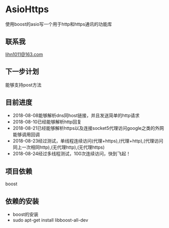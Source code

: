 # AsioHttps
使用boost的asio写一个用于http和https通讯的功能库
## 联系我
lihn1011@163.com
## 下一步计划
能够支持post方法
## 目前进度
- 2018-08-08能够解析dns同host链接，并且发送简单的http请求
- 2018-08-10已经能够解析http回复
- 2018-08-21已经能够解析https以及连接socket5代理访问google之类的外网
            能够调用回调
- 2018-08-23经过测试，单线程连续访问(代理+https),(代理+http),(代理访问同上一次相同http),(无代理http),(无代理https)
- 2018-08-24经过多线程测试，100次连续访问，快到飞起！


## 项目依赖
boost

## 依赖的安装
- boost的安装
- sudo apt-get install libboost-all-dev
